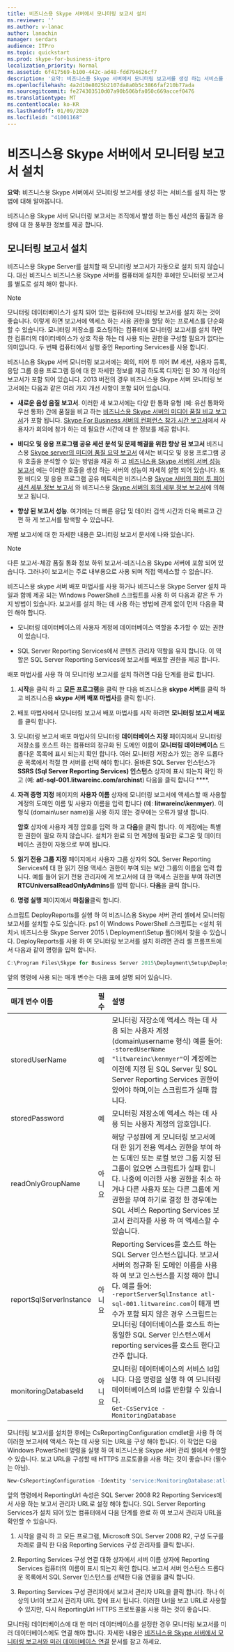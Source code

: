 ```yaml
---
title: 비즈니스용 Skype 서버에서 모니터링 보고서 설치
ms.reviewer: ''
ms.author: v-lanac
author: lanachin
manager: serdars
audience: ITPro
ms.topic: quickstart
ms.prod: skype-for-business-itpro
localization_priority: Normal
ms.assetid: 6f417569-b100-442c-ad48-fdd794626cf7
description: '요약: 비즈니스용 Skype 서버에서 모니터링 보고서를 생성 하는 서비스를 설치 하는 방법에 대해 알아봅니다.'
ms.openlocfilehash: 4a2d10e8025b2107da8a0b5c3866faf210b77ada
ms.sourcegitcommit: fe274303510d07a90b506bfa050c669accef0476
ms.translationtype: MT
ms.contentlocale: ko-KR
ms.lasthandoff: 01/09/2020
ms.locfileid: "41001168"
---
```

# <a name="install-monitoring-reports-in-skype-for-business-server"></a>비즈니스용 Skype 서버에서 모니터링 보고서 설치
 
**요약:** 비즈니스용 Skype 서버에서 모니터링 보고서를 생성 하는 서비스를 설치 하는 방법에 대해 알아봅니다.
  
비즈니스용 Skype 서버 모니터링 보고서는 조직에서 발생 하는 통신 세션의 품질과 용량에 대 한 풍부한 정보를 제공 합니다. 
  
## <a name="install-monitoring-reports"></a>모니터링 보고서 설치

비즈니스용 Skype Server를 설치할 때 모니터링 보고서가 자동으로 설치 되지 않습니다. 대신 비즈니스 비즈니스용 Skype 서버를 컴퓨터에 설치한 후에만 모니터링 보고서를 별도로 설치 해야 합니다.
  
> [!NOTE]
> 모니터링 데이터베이스가 설치 되어 있는 컴퓨터에 모니터링 보고서를 설치 하는 것이 좋습니다. 이렇게 하면 보고서에 액세스 하는 사용 권한을 할당 하는 프로세스를 단순화할 수 있습니다. 모니터링 저장소를 호스팅하는 컴퓨터에 모니터링 보고서를 설치 하면 한 컴퓨터의 데이터베이스가 상호 작용 하는 데 사용 되는 권한을 구성할 필요가 없다는 의미입니다. 두 번째 컴퓨터에서 실행 중인 Reporting Services를 사용 합니다. 
  
비즈니스용 Skype 서버 모니터링 보고서에는 회의, 피어 투 피어 IM 세션, 사용자 등록, 응답 그룹 응용 프로그램 등에 대 한 자세한 정보를 제공 하도록 디자인 된 30 개 이상의 보고서가 포함 되어 있습니다. 2013 버전의 경우 비즈니스용 Skype 서버 모니터링 보고서에는 다음과 같은 여러 가지 개선 사항이 포함 되어 있습니다.
  
- **새로운 음성 음질 보고서**. 이러한 새 보고서에는 다양 한 통화 유형 (예: 유선 통화와 무선 통화) 간에 품질을 비교 하는 [비즈니스용 Skype 서버의 미디어 품질 비교 보고서](../../manage/health-and-monitoring/comparison.md)가 포함 됩니다. [Skype For Business 서버의 컨퍼런스 참가 시간 보고서](../../manage/health-and-monitoring/join-time-report.md)에서 사용자가 회의에 참가 하는 데 필요한 시간에 대 한 정보를 제공 합니다. 
    
- **비디오 및 응용 프로그램 공유 세션 분석 및 문제 해결을 위한 향상 된 보고서** 비즈니스용 [Skype server의 미디어 품질 요약 보고서](../../manage/health-and-monitoring/summary.md) 에서는 비디오 및 응용 프로그램 공유 호출을 분석할 수 있는 방법을 제공 하 고 [비즈니스용 Skype 서버의 서버 성능 보고서](../../manage/health-and-monitoring/server-performance.md) 에는 이러한 호출을 생성 하는 서버의 성능이 자세히 설명 되어 있습니다. 또한 비디오 및 응용 프로그램 공유 메트릭은 비즈니스용 [Skype 서버의 피어 투 피어 세션 세부 정보 보고서](../../manage/health-and-monitoring/peer-to-peer-session-detail-report.md) 와 비즈니스용 [Skype 서버의 회의 세부 정보 보고서](../../manage/health-and-monitoring/detail-report.md)에 의해 보고 됩니다.
    
- **향상 된 보고서 성능**. 여기에는 더 빠른 응답 및 데이터 검색 시간과 더욱 빠르고 간편 하 게 보고서를 탐색할 수 있습니다.
    
개별 보고서에 대 한 자세한 내용은 모니터링 보고서 문서에 나와 있습니다.
  
> [!NOTE]
> 다른 보고서-체감 품질 통화 정보 하위 보고서-비즈니스용 Skype 서버에 포함 되어 있습니다. 그러나이 보고서는 주로 내부용으로 사용 되며 직접 액세스할 수 없습니다. 
  
비즈니스용 skype 서버 배포 마법사를 사용 하거나 비즈니스용 Skype Server 설치 파일과 함께 제공 되는 Windows PowerShell 스크립트를 사용 하 여 다음과 같은 두 가지 방법이 있습니다. 보고서를 설치 하는 데 사용 하는 방법에 관계 없이 먼저 다음을 확인 해야 합니다.
  
- 모니터링 데이터베이스의 사용자 계정에 데이터베이스 역할을 추가할 수 있는 권한이 있습니다.
    
- SQL Server Reporting Services에서 콘텐츠 관리자 역할을 유지 합니다. 이 역할은 SQL Server Reporting Services에 보고서를 배포할 권한을 제공 합니다.
    
배포 마법사를 사용 하 여 모니터링 보고서를 설치 하려면 다음 단계를 완료 합니다.
  
1. **시작**을 클릭 하 고 **모든 프로그램**을 클릭 한 다음 비즈니스용 **skype 서버**를 클릭 하 고 비즈니스용 **skype 서버 배포 마법사**를 클릭 합니다.
    
2. 배포 마법사에서 모니터링 보고서 배포 마법사를 시작 하려면 **모니터링 보고서 배포** 를 클릭 합니다.
    
3. 모니터링 보고서 배포 마법사의 모니터링 **데이터베이스 지정** 페이지에서 모니터링 저장소를 호스트 하는 컴퓨터의 정규화 된 도메인 이름이 **모니터링 데이터베이스** 드롭다운 목록에 표시 되는지 확인 합니다. 여러 모니터링 저장소가 있는 경우 드롭다운 목록에서 적절 한 서버를 선택 해야 합니다. 올바른 SQL Server 인스턴스가 **SSRS (Sql Server Reporting Services) 인스턴스** 상자에 표시 되는지 확인 하 고 (예: **atl-sql-001.litwareinc.com/archinst**) 다음을 클릭 합니다 ****.
    
4. **자격 증명 지정** 페이지의 **사용자 이름** 상자에 모니터링 보고서에 액세스할 때 사용할 계정의 도메인 이름 및 사용자 이름을 입력 합니다 (예: **litwareinc\kenmyer**). 이 형식 (domain\user name)을 사용 하지 않는 경우에는 오류가 발생 합니다.
    
    **암호** 상자에 사용자 계정 암호를 입력 하 고 **다음**을 클릭 합니다. 이 계정에는 특별 한 권한이 필요 하지 않습니다. 설치가 완료 되 면 계정에 필요한 로그온 및 데이터베이스 권한이 자동으로 부여 됩니다.
    
5. **읽기 전용 그룹 지정** 페이지에서 사용자 그룹 상자의 SQL Server Reporting Services에 대 한 읽기 전용 액세스 권한이 부여 되는 보안 그룹의 이름을 입력 합니다. 예를 들어 읽기 전용 관리자에 게 보고서에 대 한 액세스 권한을 부여 하려면 **RTCUniversalReadOnlyAdmins**를 입력 합니다. **다음**을 클릭 합니다.
    
6. **명령 실행** 페이지에서 **마침을**클릭 합니다.
    
스크립트 DeployReports를 실행 하 여 비즈니스용 Skype 서버 관리 셸에서 모니터링 보고서를 설치할 수도 있습니다. ps1 이 Windows PowerShell 스크립트는 \<설치 위치\>\ 비즈니스용 Skype Server 2015 \ Deployment\Setup 폴더에서 찾을 수 있습니다. DeployReports를 사용 하 여 모니터링 보고서를 설치 하려면 관리 셸 프롬프트에서 다음과 같이 명령을 입력 합니다.
  
```powershell
C:\Program Files\Skype for Business Server 2015\Deployment\Setup\DeployReports.ps1 -storedUserName "litwareinc\kenmyer" -storedPassword "p@ssw0rd" -readOnlyGroupName "RTCUniversalReadOnlyAdmins" -reportServerSqlInstance "atl-sql-001.litwareinc.com" -monitoringDatabaseId "MonitoringDatabase:atl-sql-001.litwareinc.com"
```

앞의 명령에 사용 되는 매개 변수는 다음 표에 설명 되어 있습니다.
  
|**매개 변수 이름**|**필수**|**설명**|
|:-----|:-----|:-----|
|storedUserName  <br/> |예  <br/> |모니터링 저장소에 액세스 하는 데 사용 되는 사용자 계정 (domain\username 형식) 예를 들어:  <br/> ```-storedUserName "litwareinc\kenmyer"```이 계정에는 이전에 지정 된 SQL Server 및 SQL Server Reporting Services 권한이 있어야 하며,이는 스크립트가 실패 합니다.  <br/> |
|storedPassword  <br/> |예  <br/> |모니터링 저장소에 액세스 하는 데 사용 되는 사용자 계정의 암호입니다.  <br/> |
|readOnlyGroupName  <br/> |아니요  <br/> |해당 구성원에 게 모니터링 보고서에 대 한 읽기 전용 액세스 권한을 부여 하는 도메인 또는 로컬 보안 그룹 지정 된 그룹이 없으면 스크립트가 실패 합니다. 나중에 이러한 사용 권한을 취소 하거나 다른 사용자 또는 다른 그룹에 게 권한을 부여 하기로 결정 한 경우에는 SQL 서비스 Reporting Services 보고서 관리자를 사용 하 여 액세스할 수 있습니다.  <br/> |
|reportSqlServerInstance  <br/> |아니요  <br/> |Reporting Services를 호스트 하는 SQL Server 인스턴스입니다. 보고서 서버의 정규화 된 도메인 이름을 사용 하 여 보고 인스턴스를 지정 해야 합니다. 예를 들어:  <br/> ```-reportServerSqlInstance atl-sql-001.litwareinc.com```이 매개 변수가 포함 되지 않은 경우 스크립트는 모니터링 데이터베이스를 호스트 하는 동일한 SQL Server 인스턴스에서 reporting services를 호스트 한다고 간주 합니다.  <br/> |
|monitoringDatabaseId  <br/> |아니요  <br/> |모니터링 데이터베이스의 서비스 Id입니다. 다음 명령을 실행 하 여 모니터링 데이터베이스의 Id를 반환할 수 있습니다.  <br/> ```Get-CsService -MonitoringDatabase```|
   
모니터링 보고서를 설치한 후에는 CsReportingConfiguration cmdlet을 사용 하 여 이러한 보고서에 액세스 하는 데 사용 되는 URL을 구성 해야 합니다. 이 작업은 다음 Windows PowerShell 명령을 실행 하 여 비즈니스용 Skype 서버 관리 셸에서 수행할 수 있습니다. 보고 URL을 구성할 때 HTTPS 프로토콜을 사용 하는 것이 좋습니다 (필수는 아님).
  
```powershell
New-CsReportingConfiguration -Identity 'service:MonitoringDatabase:atl-sql-001.litwareinc.com' -ReportingURL 'https://atl-sql-001.litwareinc.com:443/Reports_ARCHINST'
```

앞의 명령에서 ReportingUrl 속성은 SQL Server 2008 R2 Reporting Services에서 사용 하는 보고서 관리자 URL로 설정 해야 합니다. SQL Server Reporting Services가 설치 되어 있는 컴퓨터에서 다음 단계를 완료 하 여 보고서 관리자 URL을 확인할 수 있습니다.
  
1. 시작을 클릭 하 고 모든 프로그램, Microsoft SQL Server 2008 R2, 구성 도구를 차례로 클릭 한 다음 Reporting Services 구성 관리자를 클릭 합니다.
    
2. Reporting Services 구성 연결 대화 상자에서 서버 이름 상자에 Reporting Services 컴퓨터의 이름이 표시 되는지 확인 합니다. 보고서 서버 인스턴스 드롭다운 목록에서 SQL Server 인스턴스를 선택한 다음 연결을 클릭 합니다.
    
3. Reporting Services 구성 관리자에서 보고서 관리자 URL을 클릭 합니다. 하나 이상의 Url이 보고서 관리자 URL 창에 표시 됩니다. 이러한 Url을 보고 URL로 사용할 수 있지만, 다시 ReportingUrl HTTPS 프로토콜을 사용 하는 것이 좋습니다.
    
모니터링 데이터베이스에 대 한 미러 데이터베이스를 설정한 경우 모니터링 보고서를 미러 데이터베이스에도 연결 해야 합니다. 자세한 내용은 [비즈니스용 Skype 서버에서 모니터링 보고서와 미러 데이터베이스 연결](monitoring-reports-with-a-mirror-database.md) 문서를 참고 하세요.
  

